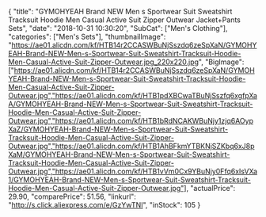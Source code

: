 {
	"title": "GYMOHYEAH Brand NEW Men s Sportwear Suit Sweatshirt Tracksuit Hoodie Men Casual Active Suit Zipper Outwear Jacket+Pants Sets",
	"date": "2018-10-31 10:30:20",
	"SubCat": ["Men's Clothing"],
	"categories": ["Men's Sets"],
	"thumbnailImage": "https://ae01.alicdn.com/kf/HTB14r2CCASWBuNjSszdq6zeSpXaN/GYMOHYEAH-Brand-NEW-Men-s-Sportwear-Suit-Sweatshirt-Tracksuit-Hoodie-Men-Casual-Active-Suit-Zipper-Outwear.jpg_220x220.jpg",
	"BigImage": ["https://ae01.alicdn.com/kf/HTB14r2CCASWBuNjSszdq6zeSpXaN/GYMOHYEAH-Brand-NEW-Men-s-Sportwear-Suit-Sweatshirt-Tracksuit-Hoodie-Men-Casual-Active-Suit-Zipper-Outwear.jpg","https://ae01.alicdn.com/kf/HTB1pdXBCwaTBuNjSszfq6xgfpXaA/GYMOHYEAH-Brand-NEW-Men-s-Sportwear-Suit-Sweatshirt-Tracksuit-Hoodie-Men-Casual-Active-Suit-Zipper-Outwear.jpg","https://ae01.alicdn.com/kf/HTB1bRdNCAKWBuNjy1zjq6AOypXaZ/GYMOHYEAH-Brand-NEW-Men-s-Sportwear-Suit-Sweatshirt-Tracksuit-Hoodie-Men-Casual-Active-Suit-Zipper-Outwear.jpg","https://ae01.alicdn.com/kf/HTB1AhBFkmYTBKNjSZKbq6xJ8pXaM/GYMOHYEAH-Brand-NEW-Men-s-Sportwear-Suit-Sweatshirt-Tracksuit-Hoodie-Men-Casual-Active-Suit-Zipper-Outwear.jpg","https://ae01.alicdn.com/kf/HTB1vVm0Cx9YBuNjy0Ffq6xIsVXa1/GYMOHYEAH-Brand-NEW-Men-s-Sportwear-Suit-Sweatshirt-Tracksuit-Hoodie-Men-Casual-Active-Suit-Zipper-Outwear.jpg"],
	"actualPrice": 29.90,
	"comparePrice": 51.56,
	"linkurl": "http://s.click.aliexpress.com/e/GzYwTNI",
	"inStock": 105
}
